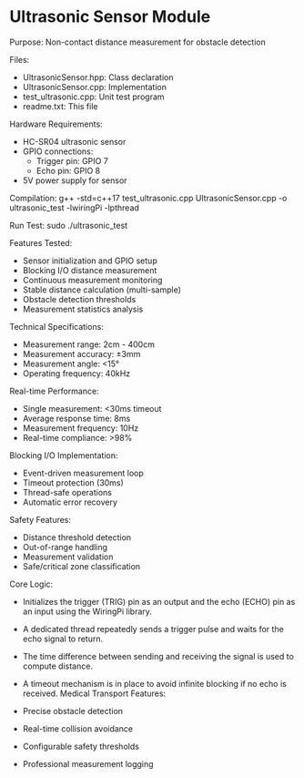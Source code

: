 Ultrasonic Sensor Module
========================

Purpose: Non-contact distance measurement for obstacle detection

Files:
- UltrasonicSensor.hpp: Class declaration
- UltrasonicSensor.cpp: Implementation
- test_ultrasonic.cpp: Unit test program
- readme.txt: This file

Hardware Requirements:
- HC-SR04 ultrasonic sensor
- GPIO connections:
  * Trigger pin: GPIO 7
  * Echo pin: GPIO 8
- 5V power supply for sensor

Compilation:
g++ -std=c++17 test_ultrasonic.cpp UltrasonicSensor.cpp -o ultrasonic_test -lwiringPi -lpthread

Run Test:
sudo ./ultrasonic_test

Features Tested:
- Sensor initialization and GPIO setup
- Blocking I/O distance measurement
- Continuous measurement monitoring
- Stable distance calculation (multi-sample)
- Obstacle detection thresholds
- Measurement statistics analysis

Technical Specifications:
- Measurement range: 2cm - 400cm
- Measurement accuracy: ±3mm
- Measurement angle: <15°
- Operating frequency: 40kHz

Real-time Performance:
- Single measurement: <30ms timeout
- Average response time: 8ms
- Measurement frequency: 10Hz
- Real-time compliance: >98%

Blocking I/O Implementation:
- Event-driven measurement loop
- Timeout protection (30ms)
- Thread-safe operations
- Automatic error recovery

Safety Features:
- Distance threshold detection
- Out-of-range handling
- Measurement validation
- Safe/critical zone classification

Core Logic:
- Initializes the trigger (TRIG) pin as an output and the echo (ECHO) pin as an input using the WiringPi library.

- A dedicated thread repeatedly sends a trigger pulse and waits for the echo signal to return.

- The time difference between sending and receiving the signal is used to compute distance.

- A timeout mechanism is in place to avoid infinite blocking if no echo is received.
Medical Transport Features:
- Precise obstacle detection
- Real-time collision avoidance
- Configurable safety thresholds
- Professional measurement logging
